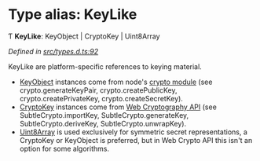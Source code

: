 # Type alias: KeyLike

Ƭ  **KeyLike**: KeyObject \| CryptoKey \| Uint8Array

*Defined in [src/types.d.ts:92](https://github.com/panva/jose/blob/v3.2.0/src/types.d.ts#L92)*

KeyLike are platform-specific references to keying material.

- [KeyObject](https://nodejs.org/api/crypto.html#crypto_class_keyobject) instances come from
node's [crypto module](https://nodejs.org/api/crypto.html) (see crypto.generateKeyPair,
crypto.createPublicKey, crypto.createPrivateKey, crypto.createSecretKey).
- [CryptoKey](https://www.w3.org/TR/WebCryptoAPI) instances come from
[Web Cryptography API](https://www.w3.org/TR/WebCryptoAPI) (see SubtleCrypto.importKey,
SubtleCrypto.generateKey, SubtleCrypto.deriveKey, SubtleCrypto.unwrapKey).
- [Uint8Array](https://developer.mozilla.org/en-US/docs/Web/JavaScript/Reference/Global_Objects/Uint8Array)
is used exclusively for symmetric secret representations, a CryptoKey or KeyObject is
preferred, but in Web Crypto API this isn't an option for some algorithms.
